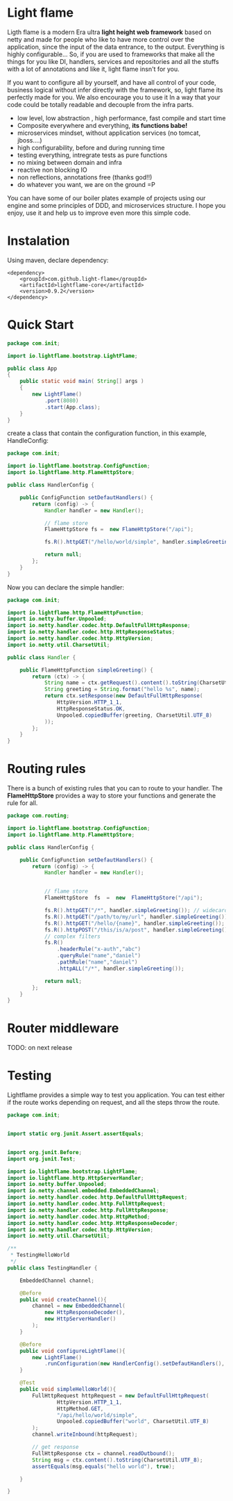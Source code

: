 # Light flame

Ligth flame is a modern Era ultra **light height web framework** based on netty and made for people who like to have more control over the application, since the input of the data entrance, to the output. Everything is highly configurable... So, if you are used to frameworks that make all the things for you like DI, handlers, services and repositories and all the stuffs with a lot of annotations and like it, light flame insn't for you.

If you want to configure all by yourself, and have all control of your code, business logical without infer directly with the framework, so, light flame its perfectly made for you. We also encourage you to use it In a way that your code could be totally readable and decouple from the infra parts.


- low level, low abstraction , high performance, fast compile and start time
- Composite everywhere and everything, **its functions babe!**
- microservices mindset, without application services (no tomcat, jboss....)
- high configurability, before and during running time
- testing everything, intregrate tests as pure functions
- no mixing between domain and infra
- reactive non blocking IO
- non reflections, annotations free (thanks god!!)
- do whatever you want, we are on the ground =P

 
You can have some of our boiler plates example of projects using our engine and some principles of DDD, and microservices structure. I hope you enjoy, use it and help us to improve even more this simple code.

# Instalation

Using maven, declare dependency:
```maven
<dependency>
	<groupId>com.github.light-flame</groupId>
	<artifactId>lightflame-core</artifactId>
	<version>0.9.2</version>
</dependency>
```

# Quick Start


```java
package com.init;

import io.lightflame.bootstrap.LightFlame;

public class App 
{
    public static void main( String[] args )
    {
        new LightFlame()
            .port(8080)
            .start(App.class);
    }
}

```

create a class that contain the configuration function, in this example, HandleConfig:
```java
package com.init;

import io.lightflame.bootstrap.ConfigFunction;
import io.lightflame.http.FlameHttpStore;

public class HandlerConfig {

    public ConfigFunction setDefautHandlers() {
        return (config) -> {
            Handler handler = new Handler();

            // flame store
            FlameHttpStore fs =  new FlameHttpStore("/api");

            fs.R().httpGET("/hello/world/simple", handler.simpleGreeting());

            return null;
        };
    }
}
```
Now you can declare the simple handler:
```java
package com.init;

import io.lightflame.http.FlameHttpFunction;
import io.netty.buffer.Unpooled;
import io.netty.handler.codec.http.DefaultFullHttpResponse;
import io.netty.handler.codec.http.HttpResponseStatus;
import io.netty.handler.codec.http.HttpVersion;
import io.netty.util.CharsetUtil;

public class Handler {

    public FlameHttpFunction simpleGreeting() {
        return (ctx) -> {
            String name = ctx.getRequest().content().toString(CharsetUtil.UTF_8);
            String greeting = String.format("hello %s", name);
            return ctx.setResponse(new DefaultFullHttpResponse(
                HttpVersion.HTTP_1_1,
                HttpResponseStatus.OK, 
                Unpooled.copiedBuffer(greeting, CharsetUtil.UTF_8)
            ));
        };
    }
}
```

# Routing rules

There is a bunch of existing rules that you can to route to your handler. The **FlameHttpStore** provides a way to store your functions and generate the rule for all.

```java
package com.routing;

import io.lightflame.bootstrap.ConfigFunction;
import io.lightflame.http.FlameHttpStore;

public class HandlerConfig {

    public ConfigFunction setDefautHandlers() {
        return (config) -> {
            Handler handler = new Handler();


            // flame store
            FlameHttpStore  fs  =  new  FlameHttpStore("/api");

            fs.R().httpGET("/*", handler.simpleGreeting()); // widecard route
            fs.R().httpGET("/path/to/my/url", handler.simpleGreeting());
            fs.R().httpGET("/hello/{name}", handler.simpleGreeting()); // dynamic route
            fs.R().httpPOST("/this/is/a/post", handler.simpleGreeting());
            // complex filters
            fs.R()
                .headerRule("x-auth","abc")
                .queryRule("name","daniel")
                .pathRule("name","daniel")
                .httpALL("/*", handler.simpleGreeting());

            return null;
        };
    }
}
```

# Router middleware
TODO: on next release

# Testing

Lightflame provides a simple way to test you application. You can test either if the route works depending on request, and all the steps throw the route.  

```java
package com.init;


import static org.junit.Assert.assertEquals;


import org.junit.Before;
import org.junit.Test;

import io.lightflame.bootstrap.LightFlame;
import io.lightflame.http.HttpServerHandler;
import io.netty.buffer.Unpooled;
import io.netty.channel.embedded.EmbeddedChannel;
import io.netty.handler.codec.http.DefaultFullHttpRequest;
import io.netty.handler.codec.http.FullHttpRequest;
import io.netty.handler.codec.http.FullHttpResponse;
import io.netty.handler.codec.http.HttpMethod;
import io.netty.handler.codec.http.HttpResponseDecoder;
import io.netty.handler.codec.http.HttpVersion;
import io.netty.util.CharsetUtil;

/**
 * TestingHelloWorld
 */
public class TestingHandler {

    EmbeddedChannel channel;

    @Before
    public void createChannel(){
        channel = new EmbeddedChannel(
            new HttpResponseDecoder(), 
            new HttpServerHandler()
        );
    }

    @Before
    public void configureLightFlame(){
        new LightFlame()
            .runConfiguration(new HandlerConfig().setDefautHandlers(), null);
    }

    @Test
    public void simpleHelloWorld(){
        FullHttpRequest httpRequest = new DefaultFullHttpRequest(
                HttpVersion.HTTP_1_1, 
                HttpMethod.GET, 
                "/api/hello/world/simple",
                Unpooled.copiedBuffer("world", CharsetUtil.UTF_8)
        );
        channel.writeInbound(httpRequest);

        // get response
        FullHttpResponse ctx = channel.readOutbound();
        String msg = ctx.content().toString(CharsetUtil.UTF_8);
        assertEquals(msg.equals("hello world"), true);

    }

}
```
